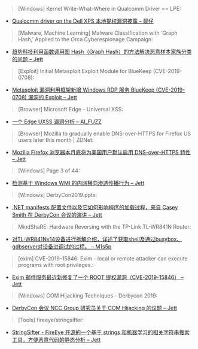 > [Windows] Kernel Write-What-Where in Qualcomm Driver == LPE:


* [Qualcomm driver on the Dell XPS 本地提权漏洞披露 – 靓仔](https://medium.com/tenable-techblog/kernel-write-what-where-in-qualcomm-driver-lpe-f08389f6fce9)



> [Malware, Machine Learning] Malware Classification with ‘Graph Hash,’ Applied to the Orca Cyberespionage Campaign:


* [趋势科技利用函数调用图 Hash（Graph Hash）的方法解决恶意样本家族分类的问题 – Jett](http://feeds.trendmicro.com/~r/Anti-MalwareBlog/~3/VDO3OUU92X8/)



> [Exploit] Initial Metasploit Exploit Module for BlueKeep (CVE-2019-0708):


* [Metasploit 漏洞利用框架新增 Windows RDP 服务 BlueKeep (CVE-2019-0708) 漏洞的 Exploit – Jett](https://blog.rapid7.com/2019/09/06/initial-metasploit-exploit-module-for-bluekeep-cve-2019-0708/)



> [Browser] Microsoft Edge - Universal XSS:


* [一个 Edge UXSS 漏洞分析 – AI_FUZZ](https://leucosite.com/Microsoft-Edge-uXSS/?q)



> [Browser] Mozilla to gradually enable DNS-over-HTTPS for Firefox US users later this month | ZDNet:


* [Mozilla Firefox 浏览器本月底将为美国用户默认启用 DNS-over-HTTPS 特性 – Jett](https://www.zdnet.com/article/mozilla-to-gradually-enable-dns-over-https-for-firefox-us-users-later-this-month/)



> [Windows] Page 3 of 44:


* [检测基于 Windows WMI 的内网横向渗透传播行为 – Jett](https://drive.google.com/file/d/19AhMG0ZCOt0IVsPZgn4JalkdcUOGq4DK/view?usp=sharing)



> [Windows] DerbyCon2019.pptx:


* [.NET manifests 配置文件以及它如何影响程序的加载过程，来自 Casey Smith 在 DerbyCon 会议的演讲 – Jett](https://1drv.ms/p/s!AjtdNPlVeOS5nVW6wsXzzLc2TJvB?e=H6NIk8)



> MindShaRE: Hardware Reversing with the TP-Link TL-WR841N Router:


* [对TL-WR841Nv14设备进行拆解介绍，详述了获取shell及通过busybox、gdbserver对设备进调试的过程。 – M1s5p](https://www.thezdi.com/blog/2019/9/2/mindshare-hardware-reversing-with-the-tp-link-tl-wr841n-router)



> [exim] CVE-2019-15846: Exim - local or remote attacker can execute programs with root privileges.:


* [Exim 邮件服务最近新修复了一个 ROOT 提权漏洞（CVE-2019-15846） – Jett](https://lists.exim.org/lurker/message/20190904.092248.0ae7f727.en.html)



> [Windows] COM Hijacking Techniques - Derbycon 2019:


* [DerbyCon 会议 NCC Group 研究员关于 COM Hijacking 的议题 – Jett](https://www.slideshare.net/DavidTulis1/com-hijacking-techniques-derbycon-2019)



> [Tools] fireeye/stringsifter:


* [StringSifter - FireEye 开源的一个基于 strings 和机器学习的相关字符串搜索工具，方便恶意代码的静态分析 – Jett](https://github.com/fireeye/stringsifter)

